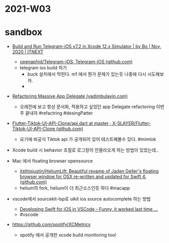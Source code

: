 # 2021-W03

# sandbox 
- [Build and Run Telegram-iOS v7.2 in Xcode 12.x Simulator | by Bo | Nov, 2020 | ITNEXT](https://itnext.io/build-and-run-telegram-ios-on-xcode-12-x-simulator-2aff89c25a9f)
	- [openaphid/Telegram-iOS: Telegram-iOS (github.com)](https://github.com/openaphid/Telegram-iOS)
	- telegram  ios build 하기 
		- buck 설치에서 막힌다. m1 에서 뭔가 문제가 있는듯 나중에 다시 시도해보자.
		-  
- [Refactoring Massive App Delegate (vadimbulavin.com)](https://www.vadimbulavin.com/refactoring-massive-app-delegate/)
	- 오래전에 보고 항상 문서화, 적용하고 싶었던 app Delegate refactoring 이번주 끝내자 #refactring #desingPatter
- [Flutter-Tiktok-UI-API-Clone/api.dart at master · X-SLAYER/Flutter-Tiktok-UI-API-Clone (github.com)](https://github.com/X-SLAYER/Flutter-Tiktok-UI-API-Clone/blob/master/lib/config/api.dart)
	- 요기에 비공식 Tiktok api 가 공개되어 있어 테스트해볼수 있다. #mimtok 
- Xcode build 시 behavior 조절로 로그창이 안올라오게 하는 방법이 있었는데.. 

- Mac 에서 floating browser opensource
	- [itsthisjustin/HeliumLift: Beautiful revamp of Jaden Geller's floating browser window for OSX re-written and updated for Swift 4. (github.com)](https://github.com/itsthisjustin/HeliumLift)
	- helium의 fork, helium이 더 최근소스인듯 하다 #macapp 
- vscode에서 sourcekit-lsp로 uikit ios source autocomplete 하는 방법
	- [Developing Swift for iOS in VSCode - Funny, it worked last time ...](https://funnyitworkedlasttime.dev/posts/2020-01-10-swift-vscode-sourcekit-lsp/)
	- #vscode 
- https://github.com/spotify/XCMetrics
   - spotify 에서 공개한 xcode build monitoring tool